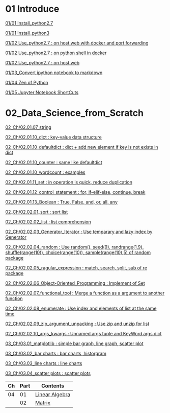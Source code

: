 # 01 Introduce

[01/01 Install_python2.7](01_Install_and_Use_python2.7/01_Install_python2.7/01_Install_python2.7_by_anaconda2-4.3.0.md)

[01/01 Install_python3](01_Install_and_Use_python2.7/01_Install_python2.7/02_Install_python3_by_anaconda3-4.3.0.md)

[01/02 Use_python2.7 : on host web with docker and port forwarding](01_Install_and_Use_python2.7/02_Use_python2.7/01_ipython_on_docker_host_web.md)

[01/02 Use_python2.7 : on python shell in docker](01_Install_and_Use_python2.7/02_Use_python2.7/02_python_shell_on_docker.md)

[01/02 Use_python2.7 : on host web](01_Install_and_Use_python2.7/02_Use_python2.7/03_ipython_on_host_web.md)

[01/03_Convert ipython notebook to markdown](01_Install_and_Use_python2.7/03_Convert_ipython_notebook_to_markdown/01_Convert_ipython_notebook_to_markdown.md)

[01/04 Zen of Python](01_Install_and_Use_python2.7/04_Zen_of_Python/01_Zen_of_Python_English_Korean.md)

[01/05 Jupyter Notebook ShortCuts](01_Install_and_Use_python2.7/05_Jupyter_notebook_shortcuts/01_Jupyter_notebook_shortcuts.md)

# 02_Data_Science_from_Scratch

[02_Ch/02.01.07_string](02_Data_Science_from_Scratch/02_Ch/02.01.07_string.md)

[02_Ch/02.01.10_dict : key-value data structure](02_Data_Science_from_Scratch/02_Ch/02.01.10_dict.md)

[02_Ch/02.01.10_defaultdict : dict + add new element if key is not exists in dict](02_Data_Science_from_Scratch/02_Ch/02.01.10_defaultdict.md)

[02_Ch/02.01.10_counter : same like defaultdict](02_Data_Science_from_Scratch/02_Ch/02.01.10_Counter.md)

[02_Ch/02.01.10_wordcount : examples](02_Data_Science_from_Scratch/02_Ch/02.01.10_wordcount_examples.md)

[02_Ch/02.01.11_set : in operation is quick, reduce duplication](02_Data_Science_from_Scratch/02_Ch/02.01.11_set.md)

[02_Ch/02.01.12_control_statement : for, if-elif-else, continue, break](02_Data_Science_from_Scratch/02_Ch/02.01.12_control_statement.md)

[02_Ch/02.01.13_Boolean : True, False, and, or, all, any](02_Data_Science_from_Scratch/02_Ch/02.01.13_Boolean.md)

[02_Ch/02.02.01_sort : sort list](02_Data_Science_from_Scratch/02_Ch/02.02.01_sort.md)

[02_Ch/02.02.02_list : list comprehension](02_Data_Science_from_Scratch/02_Ch/02.02.02_list_comprehension.md)

[02_Ch/02.02.03_Generator_Iterator : Use temparary and lazy index by Generator](02_Data_Science_from_Scratch/02_Ch/02.02.03_Generator_Iterator.md)

[02_Ch/02.02.04_random : Use random(), seed(9), randrange(1,9), shuffle(range(10)), choice(range(10)), sample(range(10),5) of random package](02_Data_Science_from_Scratch/02_Ch/02.02.04_random_numbers.md)

[02_Ch/02.02.05_ragular_expression : match, search, split, sub of re package](02_Data_Science_from_Scratch/02_Ch/02.02.05_regular_expression.md)

[02_Ch/02.02.06_Object-Oriented_Programming : Implement of Set](02_Data_Science_from_Scratch/02_Ch/02.02.06_object-oriented_programming.md)

[02_Ch/02.02.07_functional_tool : Merge a function as a argument to another function](02_Data_Science_from_Scratch/02_Ch/02.02.07_functional_tool.md)

[02_Ch/02.02.08_enumerate : Use index and elements of list at the same time](02_Data_Science_from_Scratch/02_Ch/02.02.08_enumerate.md)

[02_Ch/02.02.09_zip_argument_unpacking : Use zip and unzip for list](02_Data_Science_from_Scratch/02_Ch/02.02.09_zip_argument_unpacking.ipynb)

[02_Ch/02.02.10_args_kwargs : Unnamed args tuple and KeyWord args dict](02_Data_Science_from_Scratch/02_Ch/02.02.10_args_kwargs.ipynb)

[03_Ch/03.01_matplotlib : simple bar graph, line graph, scatter plot](02_Data_Science_from_Scratch/03_Ch/03.01_matplotlib.ipynb)

[03_Ch/03.02_bar charts : bar charts, historgram](02_Data_Science_from_Scratch/03_Ch/03.02_bar_charts.ipynb)

[03_Ch/03.03_line charts : line charts](02_Data_Science_from_Scratch/03_Ch/03.03_line_charts.ipynb)

[03_Ch/03.04_scatter plots : scatter plots](02_Data_Science_from_Scratch/03_Ch/03.04_scatter_plots.ipynb)

| Ch | Part | Contents |
|---|---|---|
| 04 | 01 | [Linear Algebra](02_Data_Science_from_Scratch/04_Ch/04.01_Linear_Algebra.ipynb) |
| | 02 | [Matrix](02_Data_Science_from_Scratch/04_Ch/04.02_Matrix.ipynb) |

